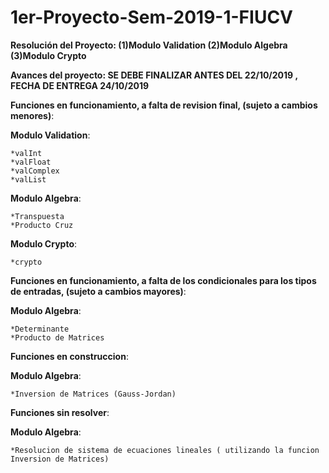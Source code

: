# 1er-Proyecto-Sem-2019-1-FIUCV
**Resolución del Proyecto:   (1)Modulo Validation      (2)Modulo Algebra       (3)Modulo Crypto**

**Avances del proyecto: SE DEBE FINALIZAR ANTES DEL 22/10/2019 , FECHA DE ENTREGA 24/10/2019** 

**Funciones en funcionamiento, a falta de revision final, (sujeto a cambios menores)**:

  **Modulo Validation**:
  
    *valInt
    *valFloat
    *valComplex
    *valList
  
  **Modulo Algebra**:

    *Transpuesta
    *Producto Cruz
  
  **Modulo Crypto**:
  
    *crypto

**Funciones en funcionamiento, a falta de los condicionales para los tipos de entradas, (sujeto a cambios mayores)**:

  **Modulo Algebra**:
  
    *Determinante
    *Producto de Matrices 
    
**Funciones en construccion**:

  **Modulo Algebra**:
  
    *Inversion de Matrices (Gauss-Jordan)

**Funciones sin resolver**:

  **Modulo Algebra**:
  
    *Resolucion de sistema de ecuaciones lineales ( utilizando la funcion Inversion de Matrices)
    
